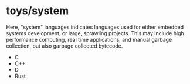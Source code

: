 # toys/system

Here, "system" languages indicates languages used for either embedded systems development, or large, sprawling projects. This may include high performance computing, real time applications, and manual garbage collection, but also garbage collected bytecode.

* C
* C++
* D
* Rust
